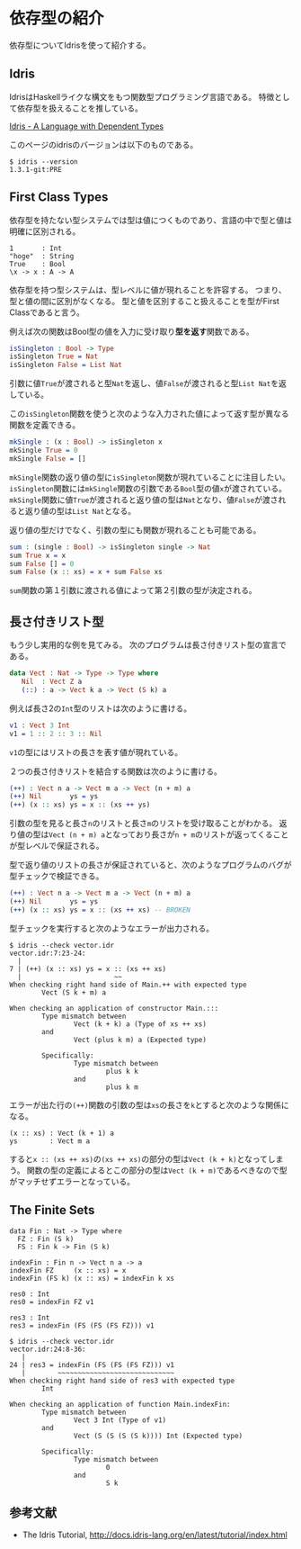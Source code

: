 # 依存型の紹介
依存型についてIdrisを使って紹介する。

## Idris
IdrisはHaskellライクな構文をもつ関数型プログラミング言語である。
特徴として依存型を扱えることを推している。

[Idris - A Language with Dependent Types](https://www.idris-lang.org/)

このページのidrisのバージョンは以下のものである。
```
$ idris --version
1.3.1-git:PRE
```

## First Class Types
依存型を持たない型システムでは型は値につくものであり、言語の中で型と値は明確に区別される。
```
1       : Int
"hoge"  : String
True    : Bool
\x -> x : A -> A
```

依存型を持つ型システムは、型レベルに値が現れることを許容する。
つまり、型と値の間に区別がなくなる。
型と値を区別すること扱えることを型がFirst Classであると言う。

例えば次の関数はBool型の値を入力に受け取り**型を返す**関数である。
```Idris
isSingleton : Bool -> Type
isSingleton True = Nat
isSingleton False = List Nat
```
引数に値`True`が渡されると型`Nat`を返し、値`False`が渡されると型`List Nat`を返している。

この`isSingleton`関数を使うと次のような入力された値によって返す型が異なる関数を定義できる。
```Idris
mkSingle : (x : Bool) -> isSingleton x
mkSingle True = 0
mkSingle False = []
```
`mkSingle`関数の返り値の型に`isSingleton`関数が現れていることに注目したい。
`isSingleton`関数には`mkSingle`関数の引数である`Bool`型の値`x`が渡されている。
`mkSingle`関数に値`True`が渡されると返り値の型は`Nat`となり、値`False`が渡されると返り値の型は`List Nat`となる。

返り値の型だけでなく、引数の型にも関数が現れることも可能である。
```Idris
sum : (single : Bool) -> isSingleton single -> Nat
sum True x = x
sum False [] = 0
sum False (x :: xs) = x + sum False xs
```
`sum`関数の第１引数に渡される値によって第２引数の型が決定される。

## 長さ付きリスト型
もう少し実用的な例を見てみる。
次のプログラムは長さ付きリスト型の宣言である。

```Idris
data Vect : Nat -> Type -> Type where
   Nil  : Vect Z a
   (::) : a -> Vect k a -> Vect (S k) a
```

例えば長さ2の`Int`型のリストは次のように書ける。
```Idris
v1 : Vect 3 Int
v1 = 1 :: 2 :: 3 :: Nil
```
`v1`の型にはリストの長さを表す値が現れている。

２つの長さ付きリストを結合する関数は次のように書ける。
```Idris
(++) : Vect n a -> Vect m a -> Vect (n + m) a
(++) Nil       ys = ys
(++) (x :: xs) ys = x :: (xs ++ ys)
```
引数の型を見ると長さ`n`のリストと長さ`m`のリストを受け取ることがわかる。
返り値の型は`Vect (n + m) a`となっており長さが`n + m`のリストが返ってくることが型レベルで保証される。

型で返り値のリストの長さが保証されていると、次のようなプログラムのバグが型チェックで検証できる。
```Idris
(++) : Vect n a -> Vect m a -> Vect (n + m) a
(++) Nil       ys = ys
(++) (x :: xs) ys = x :: (xs ++ xs) -- BROKEN
```

型チェックを実行すると次のようなエラーが出力される。
```
$ idris --check vector.idr 
vector.idr:7:23-24:
  |
7 | (++) (x :: xs) ys = x :: (xs ++ xs)
  |                       ~~
When checking right hand side of Main.++ with expected type
        Vect (S k + m) a

When checking an application of constructor Main.:::
        Type mismatch between
                Vect (k + k) a (Type of xs ++ xs)
        and
                Vect (plus k m) a (Expected type)
        
        Specifically:
                Type mismatch between
                        plus k k
                and
                        plus k m
```
エラーが出た行の`(++)`関数の引数の型は`xs`の長さを`k`とすると次のような関係になる。
```
(x :: xs) : Vect (k + 1) a
ys        : Vect m a
```
すると`x :: (xs ++ xs)`の`(xs ++ xs)`の部分の型は`Vect (k + k)`となってしまう。
関数の型の定義によるとこの部分の型は`Vect (k + m)`であるべきなので型がマッチせずエラーとなっている。

## The Finite Sets

```
data Fin : Nat -> Type where
  FZ : Fin (S k)
  FS : Fin k -> Fin (S k)
```

```
indexFin : Fin n -> Vect n a -> a
indexFin FZ     (x :: xs) = x
indexFin (FS k) (x :: xs) = indexFin k xs
```

```
res0 : Int
res0 = indexFin FZ v1
```

```
res3 : Int
res3 = indexFin (FS (FS (FS FZ))) v1
```

```
$ idris --check vector.idr 
vector.idr:24:8-36:
   |
24 | res3 = indexFin (FS (FS (FS FZ))) v1
   |        ~~~~~~~~~~~~~~~~~~~~~~~~~~~~~
When checking right hand side of res3 with expected type
        Int

When checking an application of function Main.indexFin:
        Type mismatch between
                Vect 3 Int (Type of v1)
        and
                Vect (S (S (S (S k)))) Int (Expected type)
        
        Specifically:
                Type mismatch between
                        0
                and
                        S k
```

## 参考文献
- The Idris Tutorial, http://docs.idris-lang.org/en/latest/tutorial/index.html
